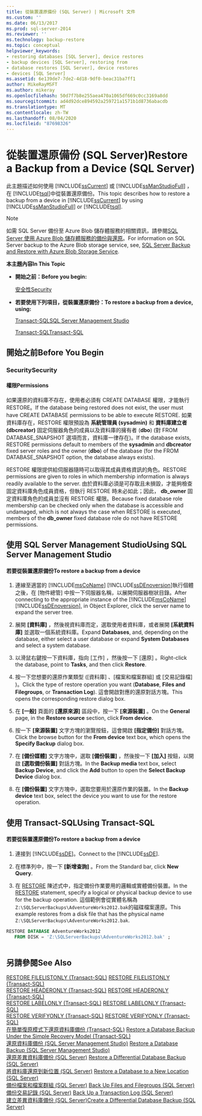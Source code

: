```yaml
---
title: 從裝置還原備份 (SQL Server) | Microsoft 文件
ms.custom: ''
ms.date: 06/13/2017
ms.prod: sql-server-2014
ms.reviewer: ''
ms.technology: backup-restore
ms.topic: conceptual
helpviewer_keywords:
- restoring databases [SQL Server], device restores
- backup devices [SQL Server], restoring from
- database restores [SQL Server], device restores
- devices [SQL Server]
ms.assetid: 6e139de7-7de2-4d18-9df0-beac31ba7ff1
author: MikeRayMSFT
ms.author: mikeray
ms.openlocfilehash: 50d7f7b8e255aea470a1065df669c0cc3169a8dd
ms.sourcegitcommit: ad4d92dce894592a259721a1571b1d8736abacdb
ms.translationtype: MT
ms.contentlocale: zh-TW
ms.lasthandoff: 08/04/2020
ms.locfileid: "87698326"
---
```

# <a name="restore-a-backup-from-a-device-sql-server"></a><span data-ttu-id="6daa9-102">從裝置還原備份 (SQL Server)</span><span class="sxs-lookup"><span data-stu-id="6daa9-102">Restore a Backup from a Device (SQL Server)</span></span>
  <span data-ttu-id="6daa9-103">此主題描述如何使用 [!INCLUDE[ssCurrent](../../includes/sscurrent-md.md)] 或 [!INCLUDE[ssManStudioFull](../../includes/ssmanstudiofull-md.md)] ，在 [!INCLUDE[tsql](../../includes/tsql-md.md)]中從裝置還原備份。</span><span class="sxs-lookup"><span data-stu-id="6daa9-103">This topic describes how to restore a backup from a device in [!INCLUDE[ssCurrent](../../includes/sscurrent-md.md)] by using [!INCLUDE[ssManStudioFull](../../includes/ssmanstudiofull-md.md)] or [!INCLUDE[tsql](../../includes/tsql-md.md)].</span></span>  
  
> [!NOTE]  
>  <span data-ttu-id="6daa9-104">如需 SQL Server 備份至 Azure Blob 儲存體服務的相關資訊，請參閱[SQL Server 使用 Azure Blob 儲存體服務的備份與還原](sql-server-backup-and-restore-with-microsoft-azure-blob-storage-service.md)。</span><span class="sxs-lookup"><span data-stu-id="6daa9-104">For information on SQL Server backup to the Azure Blob storage service, see, [SQL Server Backup and Restore with Azure Blob Storage Service](sql-server-backup-and-restore-with-microsoft-azure-blob-storage-service.md).</span></span>  
  
 <span data-ttu-id="6daa9-105">**本主題內容**</span><span class="sxs-lookup"><span data-stu-id="6daa9-105">**In This Topic**</span></span>  
  
-   <span data-ttu-id="6daa9-106">**開始之前：**</span><span class="sxs-lookup"><span data-stu-id="6daa9-106">**Before you begin:**</span></span>  
  
     [<span data-ttu-id="6daa9-107">安全性</span><span class="sxs-lookup"><span data-stu-id="6daa9-107">Security</span></span>](#Security)  
  
-   <span data-ttu-id="6daa9-108">**若要使用下列項目，從裝置還原備份：**</span><span class="sxs-lookup"><span data-stu-id="6daa9-108">**To restore a backup from a device, using:**</span></span>  
  
     [<span data-ttu-id="6daa9-109">Transact-SQL</span><span class="sxs-lookup"><span data-stu-id="6daa9-109">SQL Server Management Studio</span></span>](#SSMSProcedure)  
  
     [<span data-ttu-id="6daa9-110">Transact-SQL</span><span class="sxs-lookup"><span data-stu-id="6daa9-110">Transact-SQL</span></span>](#TsqlProcedure)  
  
##  <a name="before-you-begin"></a><a name="BeforeYouBegin"></a> <span data-ttu-id="6daa9-111">開始之前</span><span class="sxs-lookup"><span data-stu-id="6daa9-111">Before You Begin</span></span>  
  
###  <a name="security"></a><a name="Security"></a> <span data-ttu-id="6daa9-112">Security</span><span class="sxs-lookup"><span data-stu-id="6daa9-112">Security</span></span>  
  
####  <a name="permissions"></a><a name="Permissions"></a> <span data-ttu-id="6daa9-113">權限</span><span class="sxs-lookup"><span data-stu-id="6daa9-113">Permissions</span></span>  
 <span data-ttu-id="6daa9-114">如果還原的資料庫不存在，使用者必須有 CREATE DATABASE 權限，才能執行 RESTORE。</span><span class="sxs-lookup"><span data-stu-id="6daa9-114">If the database being restored does not exist, the user must have CREATE DATABASE permissions to be able to execute RESTORE.</span></span> <span data-ttu-id="6daa9-115">如果資料庫存在，RESTORE 權限預設為 **系統管理員 (sysadmin)** 和 **資料庫建立者 (dbcreator)** 固定伺服器角色的成員以及資料庫的擁有者 (**dbo**) (對 FROM DATABASE_SNAPSHOT 選項而言，資料庫一律存在)。</span><span class="sxs-lookup"><span data-stu-id="6daa9-115">If the database exists, RESTORE permissions default to members of the **sysadmin** and **dbcreator** fixed server roles and the owner (**dbo**) of the database (for the FROM DATABASE_SNAPSHOT option, the database always exists).</span></span>  
  
 <span data-ttu-id="6daa9-116">RESTORE 權限提供給伺服器隨時可以取得其成員資格資訊的角色。</span><span class="sxs-lookup"><span data-stu-id="6daa9-116">RESTORE permissions are given to roles in which membership information is always readily available to the server.</span></span> <span data-ttu-id="6daa9-117">由於資料庫必須是可存取且未損毀，才能夠檢查固定資料庫角色成員資格，但執行 RESTORE 時未必如此；因此， **db_owner** 固定資料庫角色的成員並沒有 RESTORE 權限。</span><span class="sxs-lookup"><span data-stu-id="6daa9-117">Because fixed database role membership can be checked only when the database is accessible and undamaged, which is not always the case when RESTORE is executed, members of the **db_owner** fixed database role do not have RESTORE permissions.</span></span>  
  
##  <a name="using-sql-server-management-studio"></a><a name="SSMSProcedure"></a> <span data-ttu-id="6daa9-118">使用 SQL Server Management Studio</span><span class="sxs-lookup"><span data-stu-id="6daa9-118">Using SQL Server Management Studio</span></span>  
  
#### <a name="to-restore-a-backup-from-a-device"></a><span data-ttu-id="6daa9-119">若要從裝置還原備份</span><span class="sxs-lookup"><span data-stu-id="6daa9-119">To restore a backup from a device</span></span>  
  
1.  <span data-ttu-id="6daa9-120">連線至適當的 [!INCLUDE[msCoName](../../includes/msconame-md.md)] [!INCLUDE[ssDEnoversion](../../includes/ssdenoversion-md.md)]執行個體之後，在 [物件總管] 中按一下伺服器名稱，以展開伺服器樹狀目錄。</span><span class="sxs-lookup"><span data-stu-id="6daa9-120">After connecting to the appropriate instance of the [!INCLUDE[msCoName](../../includes/msconame-md.md)] [!INCLUDE[ssDEnoversion](../../includes/ssdenoversion-md.md)], in Object Explorer, click the server name to expand the server tree.</span></span>  
  
2.  <span data-ttu-id="6daa9-121">展開 **[資料庫]** ，然後視資料庫而定，選取使用者資料庫，或者展開 **[系統資料庫]** 並選取一個系統資料庫。</span><span class="sxs-lookup"><span data-stu-id="6daa9-121">Expand **Databases**, and, depending on the database, either select a user database or expand **System Databases** and select a system database.</span></span>  
  
3.  <span data-ttu-id="6daa9-122">以滑鼠右鍵按一下資料庫，指向 [工作]  ，然後按一下 [還原]  。</span><span class="sxs-lookup"><span data-stu-id="6daa9-122">Right-click the database, point to **Tasks**, and then click **Restore**.</span></span>  
  
4.  <span data-ttu-id="6daa9-123">按一下您想要的還原作業類型 ([資料庫]  、[檔案和檔案群組]  或 [交易記錄檔]  )。</span><span class="sxs-lookup"><span data-stu-id="6daa9-123">Click the type of restore operation you want (**Database**, **Files and Filegroups**, or **Transaction Log**).</span></span> <span data-ttu-id="6daa9-124">這會開啟對應的還原對話方塊。</span><span class="sxs-lookup"><span data-stu-id="6daa9-124">This opens the corresponding restore dialog box.</span></span>  
  
5.  <span data-ttu-id="6daa9-125">在 **[一般]** 頁面的 **[還原來源]** 區段中，按一下 **[來源裝置]** 。</span><span class="sxs-lookup"><span data-stu-id="6daa9-125">On the **General** page, in the **Restore source** section, click **From device**.</span></span>  
  
6.  <span data-ttu-id="6daa9-126">按一下 **[來源裝置]** 文字方塊的瀏覽按鈕，這會開啟 **[指定備份]** 對話方塊。</span><span class="sxs-lookup"><span data-stu-id="6daa9-126">Click the browse button for the **From device** text box, which opens the **Specify Backup** dialog box.</span></span>  
  
7.  <span data-ttu-id="6daa9-127">在 **[備份媒體]** 文字方塊中，選取 **[備份裝置]** ，然後按一下 **[加入]** 按鈕，以開啟 **[選取備份裝置]** 對話方塊。</span><span class="sxs-lookup"><span data-stu-id="6daa9-127">In the **Backup media** text box, select **Backup Device**, and click the **Add** button to open the **Select Backup Device** dialog box.</span></span>  
  
8.  <span data-ttu-id="6daa9-128">在 **[備份裝置]** 文字方塊中，選取您要用於還原作業的裝置。</span><span class="sxs-lookup"><span data-stu-id="6daa9-128">In the **Backup device** text box, select the device you want to use for the restore operation.</span></span>  
  
##  <a name="using-transact-sql"></a><a name="TsqlProcedure"></a> <span data-ttu-id="6daa9-129">使用 Transact-SQL</span><span class="sxs-lookup"><span data-stu-id="6daa9-129">Using Transact-SQL</span></span>  
  
#### <a name="to-restore-a-backup-from-a-device"></a><span data-ttu-id="6daa9-130">若要從裝置還原備份</span><span class="sxs-lookup"><span data-stu-id="6daa9-130">To restore a backup from a device</span></span>  
  
1.  <span data-ttu-id="6daa9-131">連接到 [!INCLUDE[ssDE](../../includes/ssde-md.md)]。</span><span class="sxs-lookup"><span data-stu-id="6daa9-131">Connect to the [!INCLUDE[ssDE](../../includes/ssde-md.md)].</span></span>  
  
2.  <span data-ttu-id="6daa9-132">在標準列中，按一下 **[新增查詢]** 。</span><span class="sxs-lookup"><span data-stu-id="6daa9-132">From the Standard bar, click **New Query**.</span></span>  
  
3.  <span data-ttu-id="6daa9-133">在 [RESTORE](/sql/t-sql/statements/restore-statements-transact-sql) 陳述式中，指定備份作業要用的邏輯或實體備份裝置。</span><span class="sxs-lookup"><span data-stu-id="6daa9-133">In the [RESTORE](/sql/t-sql/statements/restore-statements-transact-sql) statement, specify a logical or physical backup device to use for the backup operation.</span></span> <span data-ttu-id="6daa9-134">這個範例會從實體名稱為 `Z:\SQLServerBackups\AdventureWorks2012.bak`的磁碟檔案還原。</span><span class="sxs-lookup"><span data-stu-id="6daa9-134">This example restores from a disk file that has the physical name `Z:\SQLServerBackups\AdventureWorks2012.bak`.</span></span>  
  
```sql  
RESTORE DATABASE AdventureWorks2012  
   FROM DISK = 'Z:\SQLServerBackups\AdventureWorks2012.bak' ;  
  
```  
  
## <a name="see-also"></a><span data-ttu-id="6daa9-135">另請參閱</span><span class="sxs-lookup"><span data-stu-id="6daa9-135">See Also</span></span>  
 <span data-ttu-id="6daa9-136">[RESTORE FILELISTONLY &#40;Transact-SQL&#41;](/sql/t-sql/statements/restore-statements-filelistonly-transact-sql) </span><span class="sxs-lookup"><span data-stu-id="6daa9-136">[RESTORE FILELISTONLY &#40;Transact-SQL&#41;](/sql/t-sql/statements/restore-statements-filelistonly-transact-sql) </span></span>  
 <span data-ttu-id="6daa9-137">[RESTORE HEADERONLY &#40;Transact-SQL&#41;](/sql/t-sql/statements/restore-statements-headeronly-transact-sql) </span><span class="sxs-lookup"><span data-stu-id="6daa9-137">[RESTORE HEADERONLY &#40;Transact-SQL&#41;](/sql/t-sql/statements/restore-statements-headeronly-transact-sql) </span></span>  
 <span data-ttu-id="6daa9-138">[RESTORE LABELONLY &#40;Transact-SQL&#41;](/sql/t-sql/statements/restore-statements-labelonly-transact-sql) </span><span class="sxs-lookup"><span data-stu-id="6daa9-138">[RESTORE LABELONLY &#40;Transact-SQL&#41;](/sql/t-sql/statements/restore-statements-labelonly-transact-sql) </span></span>  
 <span data-ttu-id="6daa9-139">[RESTORE VERIFYONLY &#40;Transact-SQL&#41;](/sql/t-sql/statements/restore-statements-verifyonly-transact-sql) </span><span class="sxs-lookup"><span data-stu-id="6daa9-139">[RESTORE VERIFYONLY &#40;Transact-SQL&#41;](/sql/t-sql/statements/restore-statements-verifyonly-transact-sql) </span></span>  
 <span data-ttu-id="6daa9-140">[在簡單復原模式下還原資料庫備份 &#40;Transact-SQL&#41;](restore-a-database-backup-under-the-simple-recovery-model-transact-sql.md) </span><span class="sxs-lookup"><span data-stu-id="6daa9-140">[Restore a Database Backup Under the Simple Recovery Model &#40;Transact-SQL&#41;](restore-a-database-backup-under-the-simple-recovery-model-transact-sql.md) </span></span>  
 <span data-ttu-id="6daa9-141">[還原資料庫備份 &#40;SQL Server Management Studio&#41;](restore-a-database-backup-using-ssms.md) </span><span class="sxs-lookup"><span data-stu-id="6daa9-141">[Restore a Database Backup &#40;SQL Server Management Studio&#41;](restore-a-database-backup-using-ssms.md) </span></span>  
 <span data-ttu-id="6daa9-142">[還原差異資料庫備份 &#40;SQL Server&#41;](restore-a-differential-database-backup-sql-server.md) </span><span class="sxs-lookup"><span data-stu-id="6daa9-142">[Restore a Differential Database Backup &#40;SQL Server&#41;](restore-a-differential-database-backup-sql-server.md) </span></span>  
 <span data-ttu-id="6daa9-143">[將資料庫還原到新位置 &#40;SQL Server&#41;](restore-a-database-to-a-new-location-sql-server.md) </span><span class="sxs-lookup"><span data-stu-id="6daa9-143">[Restore a Database to a New Location &#40;SQL Server&#41;](restore-a-database-to-a-new-location-sql-server.md) </span></span>  
 <span data-ttu-id="6daa9-144">[備份檔案和檔案群組 &#40;SQL Server&#41;](back-up-files-and-filegroups-sql-server.md) </span><span class="sxs-lookup"><span data-stu-id="6daa9-144">[Back Up Files and Filegroups &#40;SQL Server&#41;](back-up-files-and-filegroups-sql-server.md) </span></span>  
 <span data-ttu-id="6daa9-145">[備份交易記錄 &#40;SQL Server&#41;](back-up-a-transaction-log-sql-server.md) </span><span class="sxs-lookup"><span data-stu-id="6daa9-145">[Back Up a Transaction Log &#40;SQL Server&#41;](back-up-a-transaction-log-sql-server.md) </span></span>  
 [<span data-ttu-id="6daa9-146">建立差異資料庫備份 &#40;SQL Server&#41;</span><span class="sxs-lookup"><span data-stu-id="6daa9-146">Create a Differential Database Backup &#40;SQL Server&#41;</span></span>](create-a-differential-database-backup-sql-server.md)  
  
  
